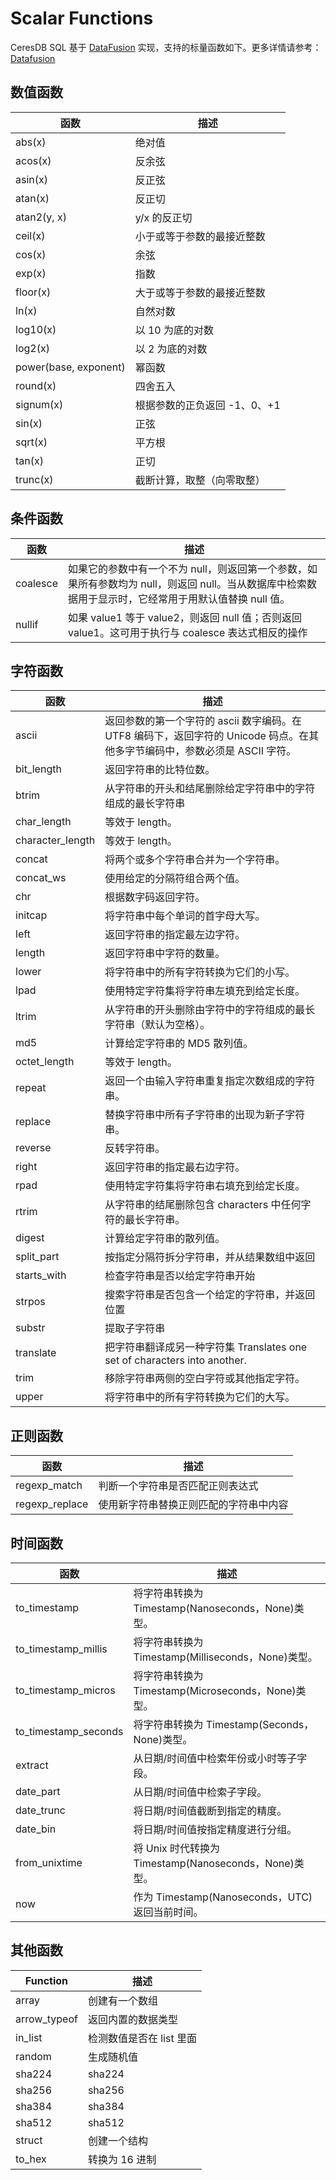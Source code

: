 # Scalar Functions

CeresDB SQL 基于 [DataFusion](https://github.com/CeresDB/arrow-datafusion) 实现，支持的标量函数如下。更多详情请参考： [Datafusion](https://github.com/CeresDB/arrow-datafusion/blob/master/docs/source/user-guide/sql/scalar_functions.md)

## 数值函数

| 函数                  | 描述                         |
| --------------------- | ---------------------------- |
| abs(x)                | 绝对值                       |
| acos(x)               | 反余弦                       |
| asin(x)               | 反正弦                       |
| atan(x)               | 反正切                       |
| atan2(y, x)           | y/x 的反正切                 |
| ceil(x)               | 小于或等于参数的最接近整数   |
| cos(x)                | 余弦                         |
| exp(x)                | 指数                         |
| floor(x)              | 大于或等于参数的最接近整数   |
| ln(x)                 | 自然对数                     |
| log10(x)              | 以 10 为底的对数             |
| log2(x)               | 以 2 为底的对数              |
| power(base, exponent) | 幂函数                       |
| round(x)              | 四舍五入                     |
| signum(x)             | 根据参数的正负返回 -1、0、+1 |
| sin(x)                | 正弦                         |
| sqrt(x)               | 平方根                       |
| tan(x)                | 正切                         |
| trunc(x)              | 截断计算，取整（向零取整）   |

## 条件函数

| 函数     | 描述                                                                                                                                                  |
| -------- | ----------------------------------------------------------------------------------------------------------------------------------------------------- |
| coalesce | 如果它的参数中有一个不为 null，则返回第一个参数，如果所有参数均为 null，则返回 null。当从数据库中检索数据用于显示时，它经常用于用默认值替换 null 值。 |
| nullif   | 如果 value1 等于 value2，则返回 null 值；否则返回 value1。这可用于执行与 coalesce 表达式相反的操作                                                    |

## 字符函数

| 函数             | 描述                                                                                                                        |
| ---------------- | --------------------------------------------------------------------------------------------------------------------------- |
| ascii            | 返回参数的第一个字符的 ascii 数字编码。在 UTF8 编码下，返回字符的 Unicode 码点。在其他多字节编码中，参数必须是 ASCII 字符。 |
| bit_length       | 返回字符串的比特位数。                                                                                                      |
| btrim            | 从字符串的开头和结尾删除给定字符串中的字符组成的最长字符串                                                                  |
| char_length      | 等效于 length。                                                                                                             |
| character_length | 等效于 length。                                                                                                             |
| concat           | 将两个或多个字符串合并为一个字符串。                                                                                        |
| concat_ws        | 使用给定的分隔符组合两个值。                                                                                                |
| chr              | 根据数字码返回字符。                                                                                                        |
| initcap          | 将字符串中每个单词的首字母大写。                                                                                            |
| left             | 返回字符串的指定最左边字符。                                                                                                |
| length           | 返回字符串中字符的数量。                                                                                                    |
| lower            | 将字符串中的所有字符转换为它们的小写。                                                                                      |
| lpad             | 使用特定字符集将字符串左填充到给定长度。                                                                                    |
| ltrim            | 从字符串的开头删除由字符中的字符组成的最长字符串（默认为空格）。                                                            |
| md5              | 计算给定字符串的 MD5 散列值。                                                                                               |
| octet_length     | 等效于 length。                                                                                                             |
| repeat           | 返回一个由输入字符串重复指定次数组成的字符串。                                                                              |
| replace          | 替换字符串中所有子字符串的出现为新子字符串。                                                                                |
| reverse          | 反转字符串。                                                                                                                |
| right            | 返回字符串的指定最右边字符。                                                                                                |
| rpad             | 使用特定字符集将字符串右填充到给定长度。                                                                                    |
| rtrim            | 从字符串的结尾删除包含 characters 中任何字符的最长字符串。                                                                  |
| digest           | 计算给定字符串的散列值。                                                                                                    |
| split_part       | 按指定分隔符拆分字符串，并从结果数组中返回                                                                                  |
| starts_with      | 检查字符串是否以给定字符串开始                                                                                              |
| strpos           | 搜索字符串是否包含一个给定的字符串，并返回位置                                                                              |
| substr           | 提取子字符串                                                                                                                |
| translate        | 把字符串翻译成另一种字符集 Translates one set of characters into another.                                                   |
| trim             | 移除字符串两侧的空白字符或其他指定字符。                                                                                    |
| upper            | 将字符串中的所有字符转换为它们的大写。                                                                                      |

## 正则函数

| 函数           | 描述                                   |
| -------------- | -------------------------------------- |
| regexp_match   | 判断一个字符串是否匹配正则表达式       |
| regexp_replace | 使用新字符串替换正则匹配的字符串中内容 |

## 时间函数

| 函数                 | 描述                                                  |
| -------------------- | ----------------------------------------------------- |
| to_timestamp         | 将字符串转换为 Timestamp(Nanoseconds，None)类型。     |
| to_timestamp_millis  | 将字符串转换为 Timestamp(Milliseconds，None)类型。    |
| to_timestamp_micros  | 将字符串转换为 Timestamp(Microseconds，None)类型。    |
| to_timestamp_seconds | 将字符串转换为 Timestamp(Seconds，None)类型。         |
| extract              | 从日期/时间值中检索年份或小时等子字段。               |
| date_part            | 从日期/时间值中检索子字段。                           |
| date_trunc           | 将日期/时间值截断到指定的精度。                       |
| date_bin             | 将日期/时间值按指定精度进行分组。                     |
| from_unixtime        | 将 Unix 时代转换为 Timestamp(Nanoseconds，None)类型。 |
| now                  | 作为 Timestamp(Nanoseconds，UTC)返回当前时间。        |

## 其他函数

| Function     | 描述                     |
| ------------ | ------------------------ |
| array        | 创建有一个数组           |
| arrow_typeof | 返回内置的数据类型       |
| in_list      | 检测数值是否在 list 里面 |
| random       | 生成随机值               |
| sha224       | sha224                   |
| sha256       | sha256                   |
| sha384       | sha384                   |
| sha512       | sha512                   |
| struct       | 创建一个结构             |
| to_hex       | 转换为 16 进制           |
